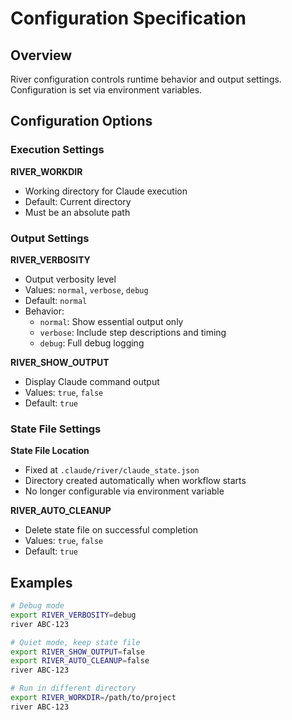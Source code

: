 # Configuration Specification

## Overview

River configuration controls runtime behavior and output settings. Configuration is set via environment variables.

## Configuration Options

### Execution Settings

**RIVER_WORKDIR**
- Working directory for Claude execution
- Default: Current directory
- Must be an absolute path

### Output Settings

**RIVER_VERBOSITY**
- Output verbosity level
- Values: `normal`, `verbose`, `debug`
- Default: `normal`
- Behavior:
  - `normal`: Show essential output only
  - `verbose`: Include step descriptions and timing
  - `debug`: Full debug logging

**RIVER_SHOW_OUTPUT**
- Display Claude command output
- Values: `true`, `false`
- Default: `true`

### State File Settings

**State File Location**
- Fixed at `.claude/river/claude_state.json`
- Directory created automatically when workflow starts
- No longer configurable via environment variable

**RIVER_AUTO_CLEANUP**
- Delete state file on successful completion
- Values: `true`, `false`
- Default: `true`

## Examples

```bash
# Debug mode
export RIVER_VERBOSITY=debug
river ABC-123

# Quiet mode, keep state file
export RIVER_SHOW_OUTPUT=false
export RIVER_AUTO_CLEANUP=false
river ABC-123

# Run in different directory
export RIVER_WORKDIR=/path/to/project
river ABC-123
```